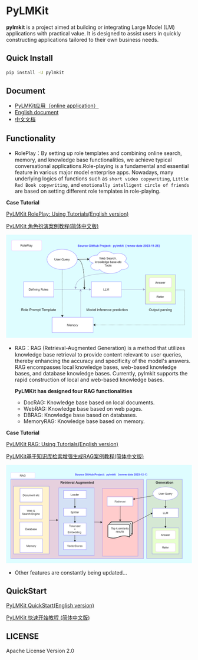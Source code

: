 # PyLMKit

**pylmkit** is a project aimed at building or integrating Large Model (LM) applications with practical value. It is designed to assist users in quickly constructing applications tailored to their own business needs.

## Quick Install
```bash
pip install -U pylmkit
```

## Document

- <a href="http://app.pylmkit.cn" target="_blank">PyLMKit应用（online application）</a>
- <a href="http://en.pylmkit.cn" target="_blank">English document</a>
- <a href="http://zh.pylmkit.cn" target="_blank">中文文档</a>


## Functionality

- RolePlay：By setting up role templates and combining online search, memory, and knowledge base functionalities, we achieve typical conversational applications.Role-playing is a fundamental and essential feature in various major model enterprise apps. Nowadays, many underlying logics of functions such as `short video copywriting`, `Little Red Book copywriting`, and `emotionally intelligent circle of friends` are based on setting different role templates in role-playing.

**Case Tutorial**

[PyLMKit RolePlay: Using Tutorials(English version)](https://github.com/52phm/pylmkit/blob/main/examples/01-RolePlay-APP.md)

[PyLMKit 角色扮演案例教程(简体中文版)](https://github.com/52phm/pylmkit/blob/main/examples/01-角色扮演应用案例.ipynb)


![PyLMKit RolePlay](https://github.com/52phm/pylmkit/blob/main/docs/images/RolePlay.png)

- RAG：RAG (Retrieval-Augmented Generation) is a method that utilizes knowledge base retrieval to provide content relevant to user queries, thereby enhancing the accuracy and specificity of the model's answers. RAG encompasses local knowledge bases, web-based knowledge bases, and database knowledge bases. Currently, pylmkit supports the rapid construction of local and web-based knowledge bases.

  **PyLMKit has designed four RAG functionalities**

  - DocRAG: Knowledge base based on local documents.
  - WebRAG: Knowledge base based on web pages.
  - DBRAG: Knowledge base based on databases.
  - MemoryRAG: Knowledge base based on memory.

**Case Tutorial**

[PyLMKit RAG: Using Tutorials(English version)](https://github.com/52phm/pylmkit/blob/main/examples/02-RAG-Retrieval-Augmented-Generation.md)

[PyLMKit基于知识库检索增强生成RAG案例教程(简体中文版)](https://github.com/52phm/pylmkit/blob/main/examples/02-基于知识库检索增强生成RAG案例.ipynb)


![PyLMKit RAG](https://github.com/52phm/pylmkit/blob/main/docs/images/RAG.png)

- Other features are constantly being updated...

  

## QuickStart

[PyLMKit QuickStart(English version)](https://github.com/52phm/pylmkit/blob/main/examples/00-QuickStart.md)

[PyLMKit 快速开始教程 (简体中文版)](https://github.com/52phm/pylmkit/blob/main/examples/00-快速开始.md)

## LICENSE

Apache License Version 2.0





